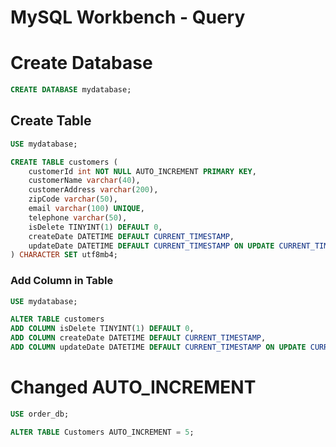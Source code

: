 # MySQL Workbench - Query

# Create Database

```sql
CREATE DATABASE mydatabase;
```

## Create Table

```sql
USE mydatabase;

CREATE TABLE customers (
    customerId int NOT NULL AUTO_INCREMENT PRIMARY KEY,
    customerName varchar(40),
    customerAddress varchar(200),
    zipCode varchar(50),
    email varchar(100) UNIQUE,
    telephone varchar(50),
    isDelete TINYINT(1) DEFAULT 0,
    createDate DATETIME DEFAULT CURRENT_TIMESTAMP,
    updateDate DATETIME DEFAULT CURRENT_TIMESTAMP ON UPDATE CURRENT_TIMESTAMP
) CHARACTER SET utf8mb4;
```

### Add Column in Table

```sql
USE mydatabase;

ALTER TABLE customers
ADD COLUMN isDelete TINYINT(1) DEFAULT 0,
ADD COLUMN createDate DATETIME DEFAULT CURRENT_TIMESTAMP,
ADD COLUMN updateDate DATETIME DEFAULT CURRENT_TIMESTAMP ON UPDATE CURRENT_TIMESTAMP;
```

# Changed AUTO_INCREMENT

```sql
USE order_db;

ALTER TABLE Customers AUTO_INCREMENT = 5;
```
